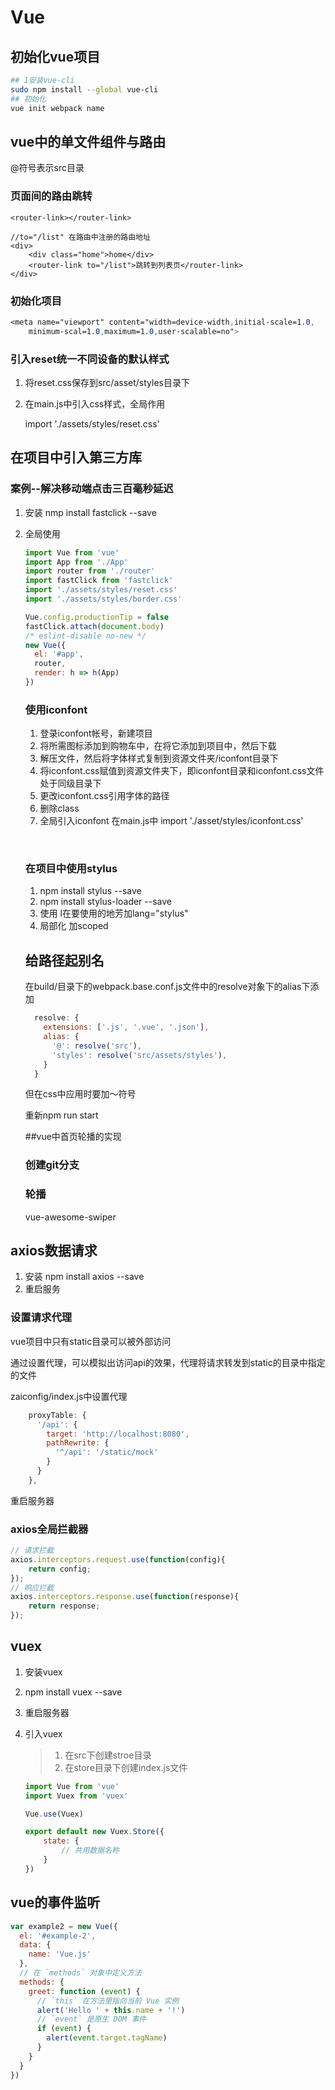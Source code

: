 # Vue

## 初始化vue项目

```bash
## 1安装vue-cli
sudo npm install --global vue-cli
## 初始化
vue init webpack name
```



## vue中的单文件组件与路由

@符号表示src目录

### 页面间的路由跳转

``<router-link></router-link>``

```vue
//to="/list" 在路由中注册的路由地址
<div>
    <div class="home">home</div>
    <router-link to="/list">跳转到列表页</router-link>
</div>
```

### 初始化项目

```css
<meta name="viewport" content="width=device-width,initial-scale=1.0,
    minimum-scal=1.0,maximum=1.0,user-scalable=no">
```

### 引入reset统一不同设备的默认样式

1. 将reset.css保存到src/asset/styles目录下

2. 在main.js中引入css样式，全局作用

   import './assets/styles/reset.css'

## 在项目中引入第三方库

### 案例--解决移动端点击三百毫秒延迟

1. 安装 nmp install fastclick --save

2. 全局使用

   ```javascript
   import Vue from 'vue'
   import App from './App'
   import router from './router'
   import fastClick from 'fastclick'
   import './assets/styles/reset.css'
   import './assets/styles/border.css'

   Vue.config.productionTip = false
   fastClick.attach(document.body)
   /* eslint-disable no-new */
   new Vue({
     el: '#app',
     router,
     render: h => h(App)
   })
   ```

   ### 使用iconfont

   1. 登录iconfont帐号，新建项目
   2. 将所需图标添加到购物车中，在将它添加到项目中，然后下载
   3. 解压文件，然后将字体样式复制到资源文件夹/iconfont目录下
   4. 将iconfont.css赋值到资源文件夹下，即iconfont目录和iconfont.css文件处于同级目录下
   5. 更改iconfont.css引用字体的路径
   6. 删除class
   7. 全局引入iconfont  在main.js中 import './asset/styles/iconfont.css'

   ​

   ### 在项目中使用stylus

   1. npm install stylus --save
   2. npm install stylus-loader --save
   3. 使用 l在要使用的地芳加lang="stylus"
   4. 局部化 加scoped

   ## 给路径起别名

   在build/目录下的webpack.base.conf.js文件中的resolve对象下的alias下添加

   ```javascript
     resolve: {
       extensions: ['.js', '.vue', '.json'],
       alias: {
         '@': resolve('src'),
         'styles': resolve('src/assets/styles'),
       }
     }
   ```

   但在css中应用时要加～符号

   重新npm run start

   

   ##vue中首页轮播的实现

   ### 创建git分支

   ### 轮播

   vue-awesome-swiper

## axios数据请求

1. 安装 npm install axios --save
2. 重启服务

### 设置请求代理

vue项目中只有static目录可以被外部访问

通过设置代理，可以模拟出访问api的效果，代理将请求转发到static的目录中指定的文件

zaiconfig/index.js中设置代理

```javascript
    proxyTable: {
      '/api': {
        target: 'http://localhost:8080',
        pathRewrite: {
          '^/api': '/static/mock'
        }
      }
    },
```

重启服务器

### axios全局拦截器

```javascript
// 请求拦截
axios.interceptors.request.use(function(config){
	return config;
});
// 响应拦截
axios.interceptors.response.use(function(response){
    return response;
});
```





## vuex

1. 安装vuex

2. npm install vuex --save

3. 重启服务器

4. 引入vuex

   > 1. 在src下创建stroe目录
   > 2. 在store目录下创建index.js文件

   ```javascript
   import Vue from 'vue'
   import Vuex from 'vuex'
   
   Vue.use(Vuex)
   
   export default new Vuex.Store({
       state: {
           // 共用数据名称
       }
   })
   ```




## vue的事件监听

```javascript
var example2 = new Vue({
  el: '#example-2',
  data: {
    name: 'Vue.js'
  },
  // 在 `methods` 对象中定义方法
  methods: {
    greet: function (event) {
      // `this` 在方法里指向当前 Vue 实例
      alert('Hello ' + this.name + '!')
      // `event` 是原生 DOM 事件
      if (event) {
        alert(event.target.tagName)
      }
    }
  }
})
```

